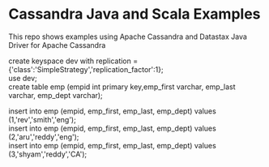 # Cassandra Java and Scala Examples

This repo shows examples using Apache Cassandra and Datastax Java Driver for Apache Cassandra                          

create keyspace dev  with replication = {'class':'SimpleStrategy','replication_factor':1};                
 use dev;                           
create table emp (empid int primary key,emp_first varchar, emp_last varchar, emp_dept varchar);                    

insert into emp (empid, emp_first, emp_last, emp_dept) values (1,'rev','smith','eng');                            
insert into emp (empid, emp_first, emp_last, emp_dept) values (2,'aru','reddy','eng');                                 
insert into emp (empid, emp_first, emp_last, emp_dept) values (3,'shyam','reddy','CA');                                    
